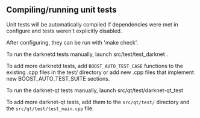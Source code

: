 Compiling/running unit tests
------------------------------------

Unit tests will be automatically compiled if dependencies were met in configure
and tests weren't explicitly disabled.

After configuring, they can be run with 'make check'.

To run the darknetd tests manually, launch src/test/test_darknet .

To add more darknetd tests, add `BOOST_AUTO_TEST_CASE` functions to the existing
.cpp files in the test/ directory or add new .cpp files that
implement new BOOST_AUTO_TEST_SUITE sections.

To run the darknet-qt tests manually, launch src/qt/test/darknet-qt_test

To add more darknet-qt tests, add them to the `src/qt/test/` directory and
the `src/qt/test/test_main.cpp` file.
